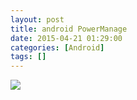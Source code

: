 ```yaml
---
layout: post
title: android PowerManage
date: 2015-04-21 01:29:00
categories: [Android]
tags: []
---
```

![](http://img.blog.csdn.net/20150421012808305)


